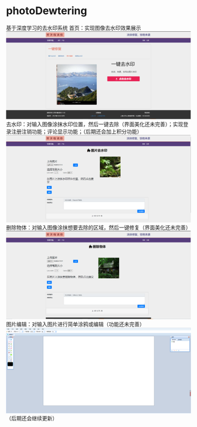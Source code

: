 # photoDewtering
基于深度学习的去水印系统
首页：实现图像去水印效果展示
![image](https://github.com/qxfNo1/photoDewtering/blob/0ffcf355e17e4bb12e0dac30b6ec2003a8988f74/images/pic1.png)
去水印：对输入图像涂抹水印位置，然后一键去除（界面美化还未完善）；实现登录注册注销功能；评论显示功能；（后期还会加上积分功能）
![image](https://github.com/qxfNo1/photoDewtering/blob/0ffcf355e17e4bb12e0dac30b6ec2003a8988f74/images/pic2.png)
删除物体：对输入图像涂抹想要去除的区域，然后一键修复（界面美化还未完善）
![image](https://github.com/qxfNo1/photoDewtering/blob/0ffcf355e17e4bb12e0dac30b6ec2003a8988f74/images/pic3.png)
图片编辑：对输入图片进行简单涂鸦或编辑（功能还未完善）
![image](https://github.com/qxfNo1/photoDewtering/blob/0ffcf355e17e4bb12e0dac30b6ec2003a8988f74/images/pic4.png)
（后期还会继续更新）
